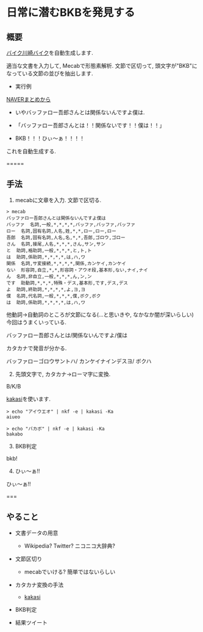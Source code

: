 日常に潜むBKBを発見する
====

## 概要

[バイク川崎バイク](http://www.google.co.jp/url?sa=t&rct=j&q=&esrc=s&source=web&cd=5&cad=rja&uact=8&ved=0CD8QFjAE&url=http%3A%2F%2Fmatome.naver.jp%2Fodai%2F2137761151482905501&ei=nyxQVLTXJYLPmwXhwIAw&usg=AFQjCNHYtnid7__OztJNegBrbPjaYGLx-A&sig2=EIDB4d-4EHlLfPwFV8xAEA&bvm=bv.78597519,d.dGY)を自動生成します. 

適当な文書を入力して, Mecabで形態素解析. 
文節で区切って, 頭文字が"BKB"になっている文節の並びを抽出します. 

- 実行例 

[NAVERまとめから](http://matome.naver.jp/odai/2137761151482905501) 

  - いやバッファロー吾郎さんとは関係ないんですよ僕は. 

  - 「バッファロー吾郎さんとは！！関係ないです！！僕は！！」

  - BKB！！！ひぃ～ぁ！！！！

これを自動生成する. 

=====

## 手法

1. mecabに文章を入力. 文節で区切る.

```{sh}
> mecab
バッファロー吾郎さんとは関係ないんですよ僕は
バッファ  名詞,一般,*,*,*,*,バッファ,バッファ,バッファ
ロー  名詞,固有名詞,人名,姓,*,*,ロー,ロー,ロー
吾郎  名詞,固有名詞,人名,名,*,*,吾郎,ゴロウ,ゴロー
さん  名詞,接尾,人名,*,*,*,さん,サン,サン
と  助詞,格助詞,一般,*,*,*,と,ト,ト
は  助詞,係助詞,*,*,*,*,は,ハ,ワ
関係  名詞,サ変接続,*,*,*,*,関係,カンケイ,カンケイ
ない  形容詞,自立,*,*,形容詞・アウオ段,基本形,ない,ナイ,ナイ
ん  名詞,非自立,一般,*,*,*,ん,ン,ン
です  助動詞,*,*,*,特殊・デス,基本形,です,デス,デス
よ  助詞,終助詞,*,*,*,*,よ,ヨ,ヨ
僕  名詞,代名詞,一般,*,*,*,僕,ボク,ボク
は  助詞,係助詞,*,*,*,*,は,ハ,ワ
```

他動詞->自動詞のところが文節になる(...と思いきや, なかなか闇が深いらしい)
今回はうまくいっている. 

バッファロー吾郎さんとは/関係ないんですよ/僕は

カタカナで発音が分かる.   

バッファローゴロウサントハ/ カンケイナインデスヨ/ ボクハ


2. 先頭文字で, カタカナ->ローマ字に変換. 

B/K/B 

[kakasi](http://kakasi.namazu.org)を使います. 

```{sh}
> echo "アイウエオ" | nkf -e | kakasi -Ka
aiueo

> echo "バカボ" | nkf -e | kakasi -Ka 
bakabo
```

3. BKB判定

bkb! 

4. ひぃ～ぁ!!

ひぃ～ぁ!!

=== 

## やること


- 文書データの用意
  
  - Wikipedia? Twitter? ニコニコ大辞典?

- 文節区切り 

  - mecabでいける? 簡単ではないらしい

- カタカナ変換の手法

  - [kakasi](http://www.mk-mode.com/octopress/2014/04/27/linux-replacement-by-kakasi/)

- BKB判定

- 結果ツイート

